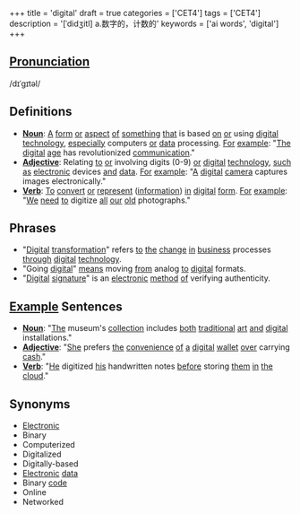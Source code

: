 +++
title = 'digital'
draft = true
categories = ['CET4']
tags = ['CET4']
description = '[ˈdidʒitl] a.数字的，计数的'
keywords = ['ai words', 'digital']
+++

## [Pronunciation](/en/post/pronunciation/)
/dɪˈɡɪtəl/

## Definitions
- **[Noun](/en/post/noun/)**: [A](/en/post/a/) [form](/en/post/form/) [or](/en/post/or/) [aspect](/en/post/aspect/) [of](/en/post/of/) [something](/en/post/something/) [that](/en/post/that/) is based [on](/en/post/on/) [or](/en/post/or/) using [digital](/en/post/digital/) [technology](/en/post/technology/), [especially](/en/post/especially/) computers [or](/en/post/or/) [data](/en/post/data/) processing. [For](/en/post/for/) [example](/en/post/example/): "[The](/en/post/the/) [digital](/en/post/digital/) [age](/en/post/age/) has revolutionized [communication](/en/post/communication/)."
- **[Adjective](/en/post/adjective/)**: Relating [to](/en/post/to/) [or](/en/post/or/) involving digits (0-9) [or](/en/post/or/) [digital](/en/post/digital/) [technology](/en/post/technology/), [such](/en/post/such/) [as](/en/post/as/) [electronic](/en/post/electronic/) devices [and](/en/post/and/) [data](/en/post/data/). [For](/en/post/for/) [example](/en/post/example/): "[A](/en/post/a/) [digital](/en/post/digital/) [camera](/en/post/camera/) captures images electronically."
- **[Verb](/en/post/verb/)**: [To](/en/post/to/) [convert](/en/post/convert/) [or](/en/post/or/) [represent](/en/post/represent/) ([information](/en/post/information/)) [in](/en/post/in/) [digital](/en/post/digital/) [form](/en/post/form/). [For](/en/post/for/) [example](/en/post/example/): "[We](/en/post/we/) [need](/en/post/need/) [to](/en/post/to/) digitize [all](/en/post/all/) [our](/en/post/our/) [old](/en/post/old/) photographs."

## Phrases
- "[Digital](/en/post/digital/) [transformation](/en/post/transformation/)" refers [to](/en/post/to/) [the](/en/post/the/) [change](/en/post/change/) [in](/en/post/in/) [business](/en/post/business/) processes [through](/en/post/through/) [digital](/en/post/digital/) [technology](/en/post/technology/).
- "Going [digital](/en/post/digital/)" [means](/en/post/means/) moving [from](/en/post/from/) analog [to](/en/post/to/) [digital](/en/post/digital/) formats.
- "[Digital](/en/post/digital/) [signature](/en/post/signature/)" is an [electronic](/en/post/electronic/) [method](/en/post/method/) [of](/en/post/of/) verifying authenticity.

## [Example](/en/post/example/) Sentences
- **[Noun](/en/post/noun/)**: "[The](/en/post/the/) museum's [collection](/en/post/collection/) includes [both](/en/post/both/) [traditional](/en/post/traditional/) [art](/en/post/art/) [and](/en/post/and/) [digital](/en/post/digital/) installations."
- **[Adjective](/en/post/adjective/)**: "[She](/en/post/she/) prefers [the](/en/post/the/) [convenience](/en/post/convenience/) [of](/en/post/of/) [a](/en/post/a/) [digital](/en/post/digital/) [wallet](/en/post/wallet/) [over](/en/post/over/) carrying [cash](/en/post/cash/)."
- **[Verb](/en/post/verb/)**: "[He](/en/post/he/) digitized [his](/en/post/his/) handwritten notes [before](/en/post/before/) storing [them](/en/post/them/) [in](/en/post/in/) [the](/en/post/the/) [cloud](/en/post/cloud/)."

## Synonyms
- [Electronic](/en/post/electronic/)
- Binary
- Computerized
- Digitalized
- Digitally-based
- [Electronic](/en/post/electronic/) [data](/en/post/data/)
- Binary [code](/en/post/code/)
- Online
- Networked
